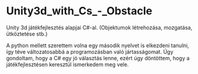 # Unity3d_with_Cs_-_Obstacle

Unity 3d játékfejlesztés alapjai C#-al. (Objektumok létrehozása, mozgatása, ütköztetése stb.)

A python mellett szerettem volna egy második nyelvet is elkezdeni tanulni, így téve változatosabbá a programozásban való jártasságomat. Úgy gondoltam, hogy a C# egy jó választás lenne, ezért úgy döntöttem, hogy a játékfejlesztésen keresztül ismerkedem meg vele. 
